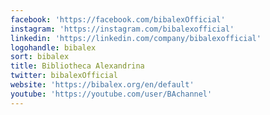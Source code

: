```yaml
---
facebook: 'https://facebook.com/bibalexOfficial'
instagram: 'https://instagram.com/bibalexofficial'
linkedin: 'https://linkedin.com/company/bibalexofficial'
logohandle: bibalex
sort: bibalex
title: Bibliotheca Alexandrina
twitter: bibalexOfficial
website: 'https://bibalex.org/en/default'
youtube: 'https://youtube.com/user/BAchannel'
---
```

